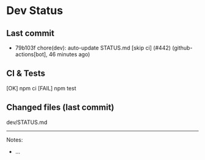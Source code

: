 # Dev Status

## Last commit
- 79b103f chore(dev): auto-update STATUS.md [skip ci] (#442) (github-actions[bot], 46 minutes ago)
## CI & Tests
[OK] npm ci
[FAIL] npm test

## Changed files (last commit)
dev/STATUS.md

---
Notes:
- ...
